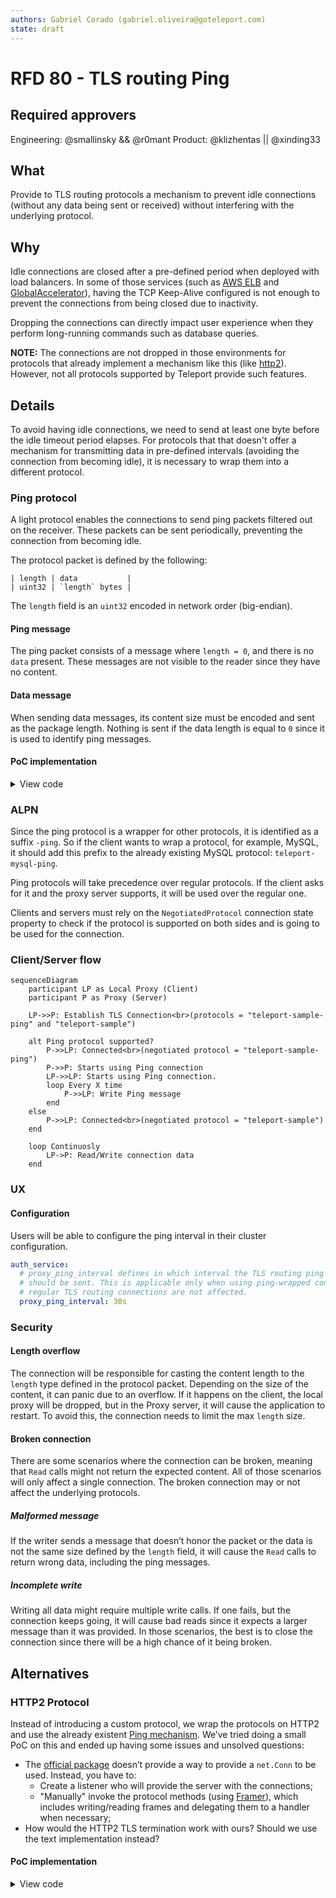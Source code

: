 ```yaml
---
authors: Gabriel Corado (gabriel.oliveira@goteleport.com)
state: draft
---
```


# RFD 80 - TLS routing Ping
## Required approvers

Engineering: @smallinsky && @r0mant
Product: @klizhentas || @xinding33

## What

Provide to TLS routing protocols a mechanism to prevent idle connections
(without any data being sent or received) without interfering with the
underlying protocol.

## Why

Idle connections are closed after a pre-defined period when deployed with load
balancers. In some of those services (such as [AWS ELB](https://docs.aws.amazon.com/global-accelerator/latest/dg/introduction-how-it-works.html#about-idle-timeout) and [GlobalAccelerator](https://docs.aws.amazon.com/global-accelerator/latest/dg/introduction-how-it-works.html#about-idle-timeout)),
having the TCP Keep-Alive configured is not enough to prevent the connections
from being closed due to inactivity.

Dropping the connections can directly impact user experience when they perform
long-running commands such as database queries.

**NOTE:** The connections are not dropped in those environments for protocols that
already implement a mechanism like this (like [http2](https://httpwg.org/specs/rfc7540.html#PING)). However, not all protocols
supported by Teleport provide such features.

## Details

To avoid having idle connections, we need to send at least one byte before the
idle timeout period elapses. For protocols that that doesn't offer a mechanism
for transmitting data in pre-defined intervals (avoiding the connection from
becoming idle), it is necessary to wrap them into a different protocol.

### Ping protocol

A light protocol enables the connections to send ping packets filtered out on
the receiver. These packets can be sent periodically, preventing the connection
from becoming idle.

The protocol packet is defined by the following:
```
| length | data           |
| uint32 | `length` bytes |
```

The `length` field is an `uint32` encoded in network order (big-endian).

#### Ping message

The ping packet consists of a message where `length = 0`, and there is no `data`
present. These messages are not visible to the reader since they have no
content.

#### Data message

When sending data messages, its content size must be encoded and sent as the
package length. Nothing is sent if the data length is equal to `0` since it is
used to identify ping messages.

#### PoC implementation

<details>
<summary>View code</summary>

```go
// pingConn wraps a net.Conn and add ping capabilities to it, including the
// `WritePing` function and `Read` (which excludes ping packets).
//
// When using this connection, the packets written will contain an initial data:
// the packet size. When reading, this information is taken into account, but it
// is not returned to the caller.
//
// Ping messages have a packet size of zero and are produced only when
// `WritePing` is called. On `Read`, any Ping packet is discarded.
type pingConn struct {
	net.Conn

	muRead  sync.Mutex
	muWrite sync.Mutex

	// bytesRead number of bytes already read from the current packet.
	bytesRead int
	// currentSize size of bytes of the current packet.
	currentSize uint32
}

func (c *pingConn) Read(p []byte) (int, error) {
	c.muRead.Lock()
	defer c.muRead.Unlock()

	err := c.discardPingReads()
	if err != nil {
		return 0, err
	}

	// Check if the current size is larger than the provided buffer.
	readSize := c.currentSize
	if c.currentSize > uint32(len(p)) {
		readSize = int32(len(p))
	}

	n, err := c.Conn.Read(p[:readSize])
	c.bytesRead += n

	// Check if it has read everything.
	if uint32(c.bytesRead) >= c.currentSize {
		c.bytesRead = 0
		c.currentSize = 0
	}

	return n, err
}

// WritePing writes the ping packet to the connection.
func (c *pingConn) WritePing() error {
	c.muWrite.Lock()
	defer c.muWrite.Unlock()

	return binary.Write(c.Conn, binary.BigEndian, uint32(0))
}

// discardPingReads reads from the wrapped net.Conn until it encounters a
// non-ping packet.
func (c *pingConn) discardPingReads() error {
	if c.bytesRead > 0 {
		return nil
	}

	for c.currentSize == 0 {
		err := binary.Read(c.Conn, binary.BigEndian, &c.currentSize)
		if err != nil {
			return err
		}
	}

	return nil
}

func (c *pingConn) Write(p []byte) (int, error) {
	c.muWrite.Lock()
	defer c.muWrite.Unlock()

	size := uint32(len(p))
	if size == 0 {
		return 0, nil
	}

	// Write packet size.
	if err := binary.Write(c.Conn, binary.BigEndian, size); err != nil {
		return 0, err
	}

	// Iterate until everything is written.
	var written int
	for written < len(p) {
		n, err := c.Conn.Write(p)
		written += n

		if err != nil {
			return written, err
		}
	}

	return written, nil
}
```
</details>

### ALPN

Since the ping protocol is a wrapper for other protocols, it is identified as a
suffix `-ping`. So if the client wants to wrap a protocol, for example, MySQL,
it should add this prefix to the already existing MySQL protocol:
`teleport-mysql-ping`.

Ping protocols will take precedence over regular protocols. If the client asks
for it and the proxy server supports, it will be used over the regular one.

Clients and servers must rely on the `NegotiatedProtocol` connection state
property to check if the protocol is supported on both sides and is going to be
used for the connection.

### Client/Server flow

```mermaid
sequenceDiagram
    participant LP as Local Proxy (Client)
    participant P as Proxy (Server)

    LP->>P: Establish TLS Connection<br>(protocols = "teleport-sample-ping" and "teleport-sample")
    
    alt Ping protocol supported?
        P->>LP: Connected<br>(negotiated protocol = "teleport-sample-ping")
        P->>P: Starts using Ping connection
        LP->>LP: Starts using Ping connection.
        loop Every X time
            P->>LP: Write Ping message
        end
    else
        P->>LP: Connected<br>(negotiated protocol = "teleport-sample")
    end

    loop Continuosly
        LP->P: Read/Write connection data
    end
```

### UX

#### Configuration

Users will be able to configure the ping interval in their cluster
configuration.

```yaml
auth_service:
  # proxy_ping_interval defines in which interval the TLS routing ping message
  # should be sent. This is applicable only when using ping-wrapped connections,
  # regular TLS routing connections are not affected.
  proxy_ping_interval: 30s
```

### Security

#### Length overflow

The connection will be responsible for casting the content length to the
`length` type defined in the protocol packet. Depending on the size of the
content, it can panic due to an overflow. If it happens on the client, the
local proxy will be dropped, but in the Proxy server, it will cause the
application to restart. To avoid this, the connection needs to limit the max
`length` size.

#### Broken connection

There are some scenarios where the connection can be broken, meaning that `Read`
calls might not return the expected content. All of those scenarios will only
affect a single connection. The broken connection may or not affect the
underlying protocols.

##### Malformed message

If the writer sends a message that doesn’t honor the packet or the data is not
the same size defined by the `length` field, it will cause the `Read` calls to
return wrong data, including the ping messages.

##### Incomplete write

Writing all data might require multiple write calls. If one fails, but the
connection keeps going, it will cause bad reads since it expects a larger
message than it was provided. In those scenarios, the best is to close the
connection since there will be a high chance of it being broken.

## Alternatives

### HTTP2 Protocol

Instead of introducing a custom protocol, we wrap the protocols on HTTP2 and
use the already existent [Ping mechanism](https://httpwg.org/specs/rfc7540.html#PING).
We’ve tried doing a small PoC on this and ended up having some issues and
unsolved questions:

* The [official package](https://pkg.go.dev/golang.org/x/net/http2) doesn’t
  provide a way to provide a `net.Conn` to be used. Instead, you have to:
    * Create a listener who will provide the server with the connections;
    * "Manually" invoke the protocol methods (using [Framer](https://pkg.go.dev/golang.org/x/net/http2#Framer)), which includes
      writing/reading frames and delegating them to a handler when necessary;
* How would the HTTP2 TLS termination work with ours? Should we use the text
  implementation instead?

#### PoC implementation

<details>
<summary>View code</summary>

```go
package main

import (
	"context"
	"fmt"
	"io"
	"net/http"
	"net/http/httptest"
	"time"
)

// flushWriter uses http.Fluser to perform the writes.
// It implements WriterCloser although the Close won't do anything.
type flushWriter struct {
	w io.Writer
	f http.Flusher
}

func (fw *flushWriter) Write(b []byte) (int, error) {
	n, err := fw.w.Write(b)
	fw.f.Flush()
	return n, err
}

func (fw *flushWriter) Close() error { return nil }

// h2Conn implements Read/Write/Close functions that is going to
// be backed by http connection.
type h2Conn struct {
	r io.Reader
	w io.WriteCloser
}

func (c *h2Conn) Read(b []byte) (int, error) {
	return c.r.Read(b)
}

func (c *h2Conn) Write(b []byte) (int, error) {
	return c.w.Write(b)
}

func (c *h2Conn) Close() error {
	return c.w.Close()
}

func netConnH2Server(rw http.ResponseWriter, req *http.Request) (*h2Conn, error) {
	if !req.ProtoAtLeast(2, 0) {
		return nil, fmt.Errorf("not http2")
	}

	flusher, ok := rw.(http.Flusher)
	if !ok {
		return nil, fmt.Errorf("not supported")
	}

	// Write initial headers.
	rw.WriteHeader(http.StatusOK)
	flusher.Flush()

	return &h2Conn{req.Body, &flushWriter{rw, flusher}}, nil
}

func netConnH2Client(client *http.Client, url string) (*h2Conn, error) {
	// Make synchronous reader.
	reader, writer := io.Pipe()

	req, err := http.NewRequest(http.MethodPost, url, reader)
	if err != nil {
		return nil, err
	}

	resp, err := client.Do(req)
	if err != nil {
		return nil, err
	}

	return &h2Conn{resp.Body, writer}, nil
}

type handler struct {
	ctx         context.Context
	dataWritten []byte
}

func (h *handler) ServeHTTP(rw http.ResponseWriter, req *http.Request) {
	conn, err := netConnH2Server(rw, req)
	panicOnErr(err)

	ticker := time.NewTicker(100 * time.Millisecond)
	defer ticker.Stop()
	for {
		select {
		case <-h.ctx.Done():
			return
		case <-ticker.C:
			_, err := conn.Write(h.dataWritten)
			panicOnErr(err)
		}
	}
}

func main() {
	dataWritten := []byte("hello h2")
	ctx, cancel := context.WithTimeout(context.Background(), 5*time.Second)
	defer cancel()

	// Create http2 server.
	server := httptest.NewUnstartedServer(&handler{ctx, dataWritten})
	server.EnableHTTP2 = true
	server.StartTLS()
	defer server.Close()

	// Start client.
	conn, err := netConnH2Client(server.Client(), server.URL)
	panicOnErr(err)

	buf := make([]byte, len(dataWritten))
	for {
		n, err := conn.Read(buf)
		if err != nil {
			if err == io.EOF{
				return
			}

			panic(err)
		}

		fmt.Println("read:", string(buf[:n]))
	}
}

func panicOnErr(err error) {
	if err != nil {
		panic(err)
	}
}
```
</details>
